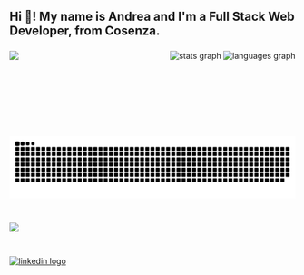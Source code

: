 <h2 align="left">Hi 👋! My name is Andrea and I'm a Full Stack Web Developer, from Cosenza.</h2>

###

<img align="left" height="150" src="https://images.pexels.com/photos/1480691/pexels-photo-1480691.jpeg?auto=compress&cs=tinysrgb&w=1260&h=750&dpr=1"  />

###

<div align="right">
  <img src="https://github-readme-stats.vercel.app/api?username=AndreaLinza&hide_title=false&hide_rank=true&show_icons=true&include_all_commits=true&count_private=true&disable_animations=false&theme=gotham&locale=en&hide_border=false" height="150" alt="stats graph"  />
  <img src="https://github-readme-stats.vercel.app/api/top-langs?username=AndreaLinza&locale=en&hide_title=false&layout=compact&card_width=320&langs_count=5&theme=gotham&hide_border=false" height="150" alt="languages graph"  />
</div>

###

<br clear="both">

<img src="https://raw.githubusercontent.com/AndreaLinza/AndreaLinza/output/snake.svg" alt="Snake animation" />

###

<br clear="both">
<a href="https://skillicons.dev" align="left">
    <img src="https://skillicons.dev/icons?i=vscode,html,css,js,git,github,nodejs,bootstrap,vue,sass,mysql,php,laravel,npm,vite,postman" />
  </a>

###

<br clear="both">

<div align="left">
  <a href="https://www.linkedin.com/in/andrea-linza/" target="_blank">
    <img src="https://raw.githubusercontent.com/maurodesouza/profile-readme-generator/master/src/assets/icons/social/linkedin/default.svg" width="52" height="40" alt="linkedin logo"  />
  </a>
</div>

###
